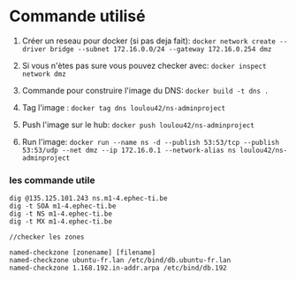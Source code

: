 # Commande utilisé

1. Créer un reseau pour docker (si pas deja fait):
`docker network create --driver bridge --subnet 172.16.0.0/24 --gateway 172.16.0.254 dmz`

1. Si vous n'ètes pas sure vous pouvez checker avec: 
`docker inspect network dmz`

1. Commande pour construire l'image du DNS: 
`docker build -t dns .`

1. Tag l'image : 
`docker tag dns loulou42/ns-adminproject`

1. Push l'image sur le hub: 
`docker push loulou42/ns-adminproject`

1. Run l'image:
`docker run --name ns -d --publish 53:53/tcp --publish 53:53/udp --net dmz --ip 172.16.0.1 --network-alias ns loulou42/ns-adminproject`

### les commande utile 
```
dig @135.125.101.243 ns.m1-4.ephec-ti.be
dig -t SOA m1-4.ephec-ti.be
dig -t NS m1-4.ephec-ti.be
dig -t MX m1-4.ephec-ti.be

//checker les zones

named-checkzone [zonename] [filename]
named-checkzone ubuntu-fr.lan /etc/bind/db.ubuntu-fr.lan
named-checkzone 1.168.192.in-addr.arpa /etc/bind/db.192

```
